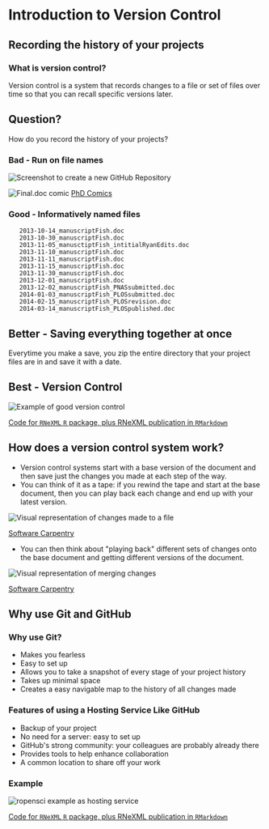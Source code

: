 # Introduction to Version Control

## Recording the history of your projects
### What is version control?
Version control is a system that records changes to a file or set of files over time so that you can recall specific versions later.

## Question?
How do you record the history of your projects?

### Bad - Run on file names
![Screenshot to create a new GitHub Repository](/carpentries-rr-vc/assets/img/rr-vc-2-1.png)

![Final.doc comic](/carpentries-rr-vc/assets/img/final_PhD.png)
[PhD Comics](http://www.phdcomics.com)

### Good - Informatively named files
```
   2013-10-14_manuscriptFish.doc
   2013-10-30_manuscriptFish.doc
   2013-11-05_manusctiptFish_intitialRyanEdits.doc
   2013-11-10_manuscriptFish.doc
   2013-11-11_manuscriptFish.doc
   2013-11-15_manuscriptFish.doc
   2013-11-30_manuscriptFish.doc
   2013-12-01_manuscriptFish.doc
   2013-12-02_manuscriptFish_PNASsubmitted.doc
   2014-01-03_manuscriptFish_PLOSsubmitted.doc
   2014-02-15_manuscriptFish_PLOSrevision.doc
   2014-03-14_manuscriptFish_PLOSpublished.doc
```

## Better - Saving everything together at once

Everytime you make a save, you zip the entire directory that your project files are in and save it with a date.

## Best - Version Control

![Example of good version control](/carpentries-rr-vc/assets/img/ropensci_RNeXML.png)

[Code for `RNeXML` `R` package, plus RNeXML publication in `RMarkdown`](https://github.com/ropensci/RNeXML)

## How does a version control system work?
- Version control systems start with a base version of the document and then save just the changes you made at each step of the way.
- You can think of it as a tape: if you rewind the tape and start at the base document, then you can play back each change and end up with your latest version.

![Visual representation of changes made to a file](/carpentries-rr-vc/assets/img/software_carpentry.png)

[Software Carpentry](https://software-carpentry.org/)

- You can then think about "playing back" different sets of changes onto the base document and getting different versions of the document.

![Visual representation of merging changes](/carpentries-rr-vc/assets/img/software_carpentry_2.png)

[Software Carpentry](https://software-carpentry.org/)

## Why use Git and GitHub

### Why use Git?
- Makes you fearless
- Easy to set up
- Allows you to take a snapshot of every stage of your project history
- Takes up minimal space
- Creates a easy navigable map to the history of all changes made

### Features of using a Hosting Service Like GitHub
- Backup of your project
- No need for a server: easy to set up
- GitHub's strong community: your colleagues are probably already there
- Provides tools to help enhance collaboration
- A common location to share off your work

### Example
![ropensci example as hosting service](/carpentries-rr-vc/assets/img/ropensci_RNeXML_2.png)

[Code for `RNeXML` `R` package, plus RNeXML publication in `RMarkdown`](https://github.com/ropensci/RNeXML)
